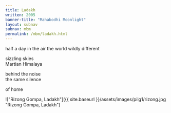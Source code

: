 ```yaml
---
title: Ladakh
written: 2005
banner-title: "Mahabodhi Moonlight" 
layout: subnav
subnav: mbm
permalink: /mbm/ladakh.html
---
```


<div class="poem">
half a day in the air  
the world wildly different

sizzling skies  
Martian Himalaya

behind the noise  
the same silence
  
of home
</div>

!["Rizong Gompa, Ladakh"]({{ site.baseurl }}/assets/images/pilg1/rizong.jpg "Rizong Gompa, Ladakh")
